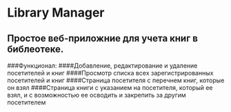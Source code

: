 # Library Manager
## Простое веб-приложние для учета книг в библеотеке.

###Функционал:
####Добавление, редактирование и удаление посетителей и книг
####Просмотр списка всех зарегистрированных посетителей и книг
####Страница посетителя с перечнем книг, которые он взял
####Страница книги с указанием на посетителя, который ее взял, и с возможностью ее осводить и закрепить за другим посетителем
